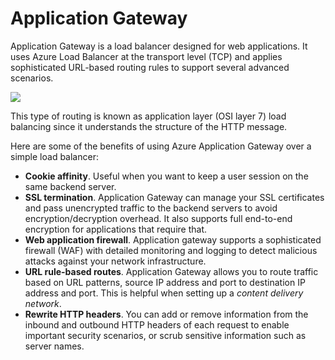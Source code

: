 # Application Gateway

Application Gateway is a load balancer designed for web applications. It uses Azure Load Balancer at the transport level (TCP) and applies sophisticated URL-based routing rules to support several advanced scenarios.

![](<../../.gitbook/assets/image (1).png>)



This type of routing is known as application layer (OSI layer 7) load balancing since it understands the structure of the HTTP message.

Here are some of the benefits of using Azure Application Gateway over a simple load balancer:

* **Cookie affinity**. Useful when you want to keep a user session on the same backend server.
* **SSL termination**. Application Gateway can manage your SSL certificates and pass unencrypted traffic to the backend servers to avoid encryption/decryption overhead. It also supports full end-to-end encryption for applications that require that.
* **Web application firewall**. Application gateway supports a sophisticated firewall (WAF) with detailed monitoring and logging to detect malicious attacks against your network infrastructure.
* **URL rule-based routes**. Application Gateway allows you to route traffic based on URL patterns, source IP address and port to destination IP address and port. This is helpful when setting up a _content delivery network_.
* **Rewrite HTTP headers**. You can add or remove information from the inbound and outbound HTTP headers of each request to enable important security scenarios, or scrub sensitive information such as server names.
